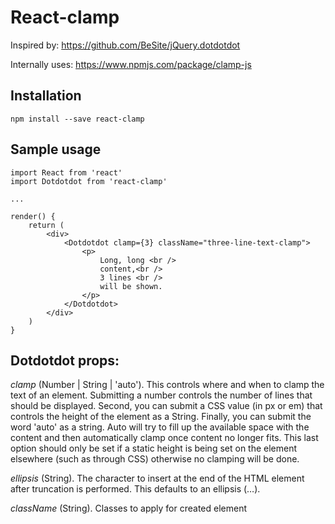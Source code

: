 React-clamp
================

Inspired by:
https://github.com/BeSite/jQuery.dotdotdot

Internally uses:
https://www.npmjs.com/package/clamp-js

Installation
----------------
```
npm install --save react-clamp
```

Sample usage
----------------
```
import React from 'react'
import Dotdotdot from 'react-clamp'

...

render() {
	return (
		<div>
			<Dotdotdot clamp={3} className="three-line-text-clamp">
				<p>
					Long, long <br />
					content,<br />
					3 lines <br />
					will be shown.
				</p>
			</Dotdotdot>
		</div>
	)
}

```


Dotdotdot props:
----------------
*clamp* (Number | String | 'auto'). This controls where and when to clamp the text of an element. Submitting a number controls the number of lines that should be displayed. Second, you can submit a CSS value (in px or em) that controls the height of the element as a String. Finally, you can submit the word 'auto' as a string. Auto will try to fill up the available space with the content and then automatically clamp once content no longer fits. This last option should only be set if a static height is being set on the element elsewhere (such as through CSS) otherwise no clamping will be done.

*ellipsis*  (String). The character to insert at the end of the HTML element after truncation is performed. This defaults to an ellipsis (…).

*className* (String). Classes to apply for created element